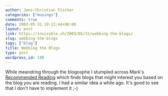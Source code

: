 ```yaml
---
author: Jens-Christian Fischer
categories: ["musings"]
comments: true
date: 2003-05-31 19:12:44+00:00
layout: post
link: https://invisible.ch/2003/05/31/webbing-the-blogs/
slug: webbing-the-blogs
tags: ["blog"]
title: Webbing the Blogs
type: post
wordpress_id: 108
---
```


While meandring through the blogosphe I stumpled across Mark's [Recommended Reading](https://diveintomark.org/newdoor/) which finds blogs that might interest you based on the blog you are reading. 
I had a similar idea a while ago. It's good to see that I don't have to implement it ;-)
